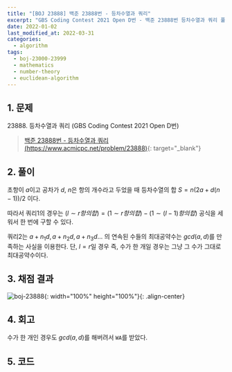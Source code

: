 ```yaml
---
title: "[BOJ 23888] 백준 23888번 - 등차수열과 쿼리"
excerpt: "GBS Coding Contest 2021 Open D번 - 백준 23888번 등차수열과 쿼리 풀이"
date: 2022-01-02
last_modified_at: 2022-03-31
categories:
  - algorithm
tags:
  - boj-23000-23999
  - mathematics
  - number-theory
  - euclidean-algorithm
---
```


## 1. 문제
$23888$. 등차수열과 쿼리 (GBS Coding Contest 2021 Open D번)

> [백준 23888번 - 등차수열과 쿼리 (https://www.acmicpc.net/problem/23888)](https://www.acmicpc.net/problem/23888){: target="_blank"}

## 2. 풀이

초항이 $a$이고 공차가 $d$, $n$은 항의 개수라고 두었을 때 등차수열의 합 $S = n(2a+d(n-1))/2$ 이다.

따라서 쿼리$1$의 경우는 $(l\sim r항의 합) = (1\sim r항의 합) - (1\sim (l-1)항의 합)$ 공식을 세워서 한 번에 구할 수 있다.

쿼리$2$는 $a+n_1d, a+n_2d, a+n_3d...$ 의 연속된 수들의 최대공약수는 $gcd(a, d)$를 만족하는 사실을 이용한다. 단, $l=r$일 경우 즉, 수가 한 개일 경우는 그냥 그 수가 그대로 최대공약수이다.

## 3. 채점 결과

![boj-23888](https://user-images.githubusercontent.com/30232837/160979855-dfad4e3d-64f2-4e8c-a5d1-5f5b82005dc4.png "boj-23888"){: width="100%" height="100%"}{: .align-center}

## 4. 회고

수가 한 개인 경우도 $gcd(a, d)$를 해버려서 `WA`를 받았다.

## 5. 코드

<script src="https://gist.github.com/BurningFalls/ca286d48319aa321d6c03170ad10acab.js"></script>